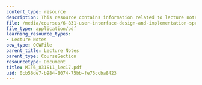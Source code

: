 ```yaml
---
content_type: resource
description: This resource contains information related to lecture notes.
file: /media/courses/6-831-user-interface-design-and-implementation-spring-2011/0cb56de7b984807475bbfe76ccba8423_MIT6_831S11_lec17.pdf
file_type: application/pdf
learning_resource_types:
- Lecture Notes
ocw_type: OCWFile
parent_title: Lecture Notes
parent_type: CourseSection
resourcetype: Document
title: MIT6_831S11_lec17.pdf
uid: 0cb56de7-b984-8074-75bb-fe76ccba8423
---
```

